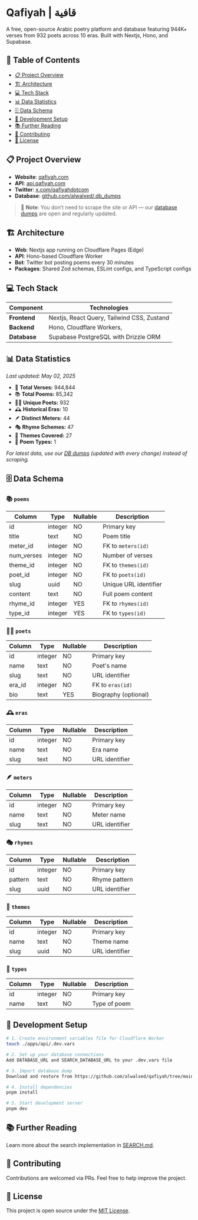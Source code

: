 # Qafiyah | قافية

A free, open-source Arabic poetry platform and database featuring 944K+ verses from 932 poets across 10 eras. Built with Nextjs, Hono, and Supabase.

## 📑 Table of Contents

- [📋 Project Overview](#-project-overview)
- [🏗️ Architecture](#️-architecture)
- [💻 Tech Stack](#-tech-stack)
- [📊 Data Statistics](#-data-statistics)
- [🗄️ Data Schema](#️-data-schema)
- [🚀 Development Setup](#-development-setup)
- [📚 Further Reading](#-further-reading)
- [🤝 Contributing](#-contributing)
- [📄 License](#-license)

## 📋 Project Overview

- **Website**: [qafiyah.com](https://qafiyah.com)
- **API**: [api.qafiyah.com](https://api.qafiyah.com)
- **Twitter**: [x.com/qafiyahdotcom](https://twitter.com/qafiyahdotcom)
- **Database**: [github.com/alwalxed/.db_dumps](https://github.com/alwalxed/qafiyah/tree/main/.db_dumps)

> 🔔 **Note**: You don’t need to scrape the site or API — our [database dumps](https://github.com/alwalxed/qafiyah/tree/main/.db_dumps) are open and regularly updated.

## 🏗️ Architecture

- **Web**: Nextjs app running on Cloudflare Pages (Edge)
- **API**: Hono-based Cloudflare Worker
- **Bot**: Twitter bot posting poems every 30 minutes
- **Packages**: Shared Zod schemas, ESLint configs, and TypeScript configs

## 💻 Tech Stack

| Component    | Technologies                               |
| ------------ | ------------------------------------------ |
| **Frontend** | Nextjs, React Query, Tailwind CSS, Zustand |
| **Backend**  | Hono, Cloudflare Workers,                  |
| **Database** | Supabase PostgreSQL with Drizzle ORM       |

## 📊 Data Statistics

_Last updated: May 02, 2025_

- 📝 **Total Verses:** 944,844
- 📚 **Total Poems:** 85,342
- 🧑‍🎤 **Unique Poets:** 932
- 🕰️ **Historical Eras:** 10
- 🪶 **Distinct Meters:** 44
- 🎭 **Rhyme Schemes:** 47
- 🎨 **Themes Covered:** 27
- 🧾 **Poem Types:** 1

_For latest data, use our [DB dumps](https://github.com/alwalxed/qafiyah/tree/main/.db_dumps) (updated with every change) instead of scraping._

## 🗄️ Data Schema

### 📚 `poems`

| Column     | Type    | Nullable | Description           |
| ---------- | ------- | -------- | --------------------- |
| id         | integer | NO       | Primary key           |
| title      | text    | NO       | Poem title            |
| meter_id   | integer | NO       | FK to `meters(id)`    |
| num_verses | integer | NO       | Number of verses      |
| theme_id   | integer | NO       | FK to `themes(id)`    |
| poet_id    | integer | NO       | FK to `poets(id)`     |
| slug       | uuid    | NO       | Unique URL identifier |
| content    | text    | NO       | Full poem content     |
| rhyme_id   | integer | YES      | FK to `rhymes(id)`    |
| type_id    | integer | YES      | FK to `types(id)`     |

### 🧑‍🎤 `poets`

| Column | Type    | Nullable | Description          |
| ------ | ------- | -------- | -------------------- |
| id     | integer | NO       | Primary key          |
| name   | text    | NO       | Poet's name          |
| slug   | text    | NO       | URL identifier       |
| era_id | integer | NO       | FK to `eras(id)`     |
| bio    | text    | YES      | Biography (optional) |

### 🕰️ `eras`

| Column | Type    | Nullable | Description    |
| ------ | ------- | -------- | -------------- |
| id     | integer | NO       | Primary key    |
| name   | text    | NO       | Era name       |
| slug   | text    | NO       | URL identifier |

### 🪶 `meters`

| Column | Type    | Nullable | Description    |
| ------ | ------- | -------- | -------------- |
| id     | integer | NO       | Primary key    |
| name   | text    | NO       | Meter name     |
| slug   | text    | NO       | URL identifier |

### 🎭 `rhymes`

| Column  | Type    | Nullable | Description    |
| ------- | ------- | -------- | -------------- |
| id      | integer | NO       | Primary key    |
| pattern | text    | NO       | Rhyme pattern  |
| slug    | uuid    | NO       | URL identifier |

### 🎨 `themes`

| Column | Type    | Nullable | Description    |
| ------ | ------- | -------- | -------------- |
| id     | integer | NO       | Primary key    |
| name   | text    | NO       | Theme name     |
| slug   | uuid    | NO       | URL identifier |

### 📝 `types`

| Column | Type    | Nullable | Description  |
| ------ | ------- | -------- | ------------ |
| id     | integer | NO       | Primary key  |
| name   | text    | NO       | Type of poem |

## 🚀 Development Setup

```bash
# 1. Create environment variables file for Cloudflare Worker
touch ./apps/api/.dev.vars

# 2. Set up your database connections
Add DATABASE_URL and SEARCH_DATABASE_URL to your .dev.vars file

# 3. Import database dump
Download and restore from https://github.com/alwalxed/qafiyah/tree/main/.db_dumps

# 4. Install dependencies
pnpm install

# 5. Start development server
pnpm dev
```

## 📚 Further Reading

Learn more about the search implementation in [SEARCH.md](https://github.com/alwalxed/qafiyah/blob/main/notes/features/SEARCH.md).

## 🤝 Contributing

Contributions are welcomed via PRs. Feel free to help improve the project.

## 📄 License

This project is open source under the [MIT License](https://github.com/alwalxed/qafiyah/blob/main/LICENSE).

